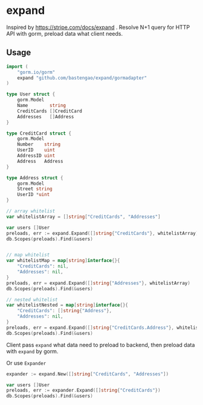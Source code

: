 # expand

Inspired by https://stripe.com/docs/expand . Resolve N+1 query for HTTP API with gorm, preload data what client needs.

## Usage

```go
import (
	"gorm.io/gorm"
	expand "github.com/bastengao/expand/gormadapter"
)

type User struct {
	gorm.Model
	Name        string
	CreditCards []CreditCard
	Addresses   []Address
}

type CreditCard struct {
	gorm.Model
	Number    string
	UserID    uint
	AddressID uint
	Address   Address
}

type Address struct {
	gorm.Model
	Street string
	UserID *uint
}

// array whitelist
var whitelistArray = []string["CreditCards", "Addresses"]

var users []User
preloads, err := expand.Expand([]string{"CreditCards"}, whitelistArray)
db.Scopes(preloads).Find(&users)


// map whitelist
var whitelistMap = map[string]interface{}{
	"CreditCards": nil,
	"Addresses": nil,
}
preloads, err = expand.Expand([]string{"Addresses"}, whitelistArray)
db.Scopes(preloads).Find(&users)

// nested whitelist
var whitelistNested = map[string]interface{}{
	"CreditCards": []string{"Address"},
	"Addresses": nil,
}
preloads, err = expand.Expand([]string{"CreditCards.Address"}, whitelistArray)
db.Scopes(preloads).Find(&users)
```

Client pass `expand` what data need to preload to backend, then preload data with `expand` by gorm.

Or use `Expander`

```go
expander := expand.New([]string["CreditCards", "Addresses"])

var users []User
preloads, err := expander.Expand([]string{"CreditCards"})
db.Scopes(preloads).Find(&users)
```
